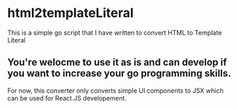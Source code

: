# html2templateLiteral
This is a simple go script that I have written to convert HTML to Template Literal

## You're welocme to use it as is and can develop if you want to increase your go programming skills. 

For now, this converter only converts simple UI components to JSX which can be used for React.JS developement. 
